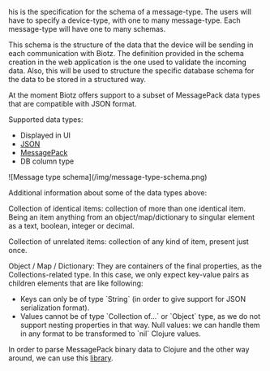 his is the specification for the schema of a message-type. The users will have to specify a device-type, with one to many message-type. Each message-type will have one to many schemas.

This schema is the structure of the data that the device will be sending in each communication with Biotz. The definition provided in the schema creation in the web application is the one used to validate the incoming data. Also, this will be used to structure the specific database schema for the data to be stored in a structured way.

At the moment Biotz offers support to a subset of MessagePack data types that are compatible with JSON format. 

Supported data types:

- Displayed in UI
- <a href="https://json-schema.org/draft/2020-12/json-schema-core#name-instance-data-model/" target="_self">JSON</a>
- <a href="https://msgpack.org/#core-types/" target="_self">MessagePack</a>
- DB column type
<div class="tutorial-image-container">
    ![Message type schema](/img/message-type-schema.png)
</div>

Additional information about some of the data types above:

Collection of identical items: collection of more than one identical item. Being an item anything from an object/map/dictionary to singular element as a text, boolean, integer or decimal.

Collection of unrelated items: collection of any kind of item, present just once.

Object / Map / Dictionary: They are containers of the final properties, as the Collections-related type. In this case, we only expect key-value pairs as children elements that are like following:

- Keys can only be of type \`String` (in order to give support for JSON serialization format).
- Values cannot be of type \`Collection of…\` or \`Object\` type, as we do not support nesting properties in that way.
Null values: we can handle them in any format to be transformed to \`nil` Clojure values.

In order to parse MessagePack binary data to Clojure and the other way around, we can use this <a href="https://github.com/edma2/clojure-msgpack/" target="_self">library</a>.
